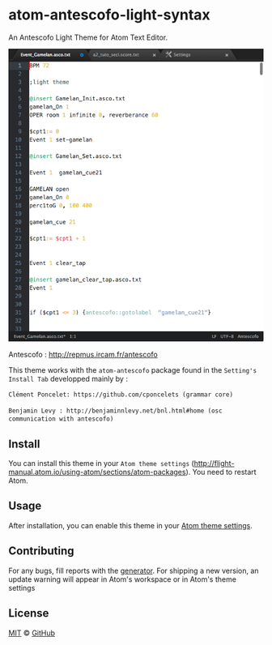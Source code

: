 # atom-antescofo-light-syntax

An Antescofo Light Theme for Atom Text Editor.


![](https://github.com/nadirB/atom-antescofo-light-syntax/blob/master/screenshots/atom-antescofo-light-screen-caps.png)

Antescofo : http://repmus.ircam.fr/antescofo

This theme works with the `atom-antescofo` package found in the `Setting's Install Tab` developped mainly by :



    Clément Poncelet: https://github.com/cponcelets (grammar core)

    Benjamin Levy : http://benjaminnlevy.net/bnl.html#home (osc communication with antescofo)


## Install

You can install this theme in your `Atom theme settings` (http://flight-manual.atom.io/using-atom/sections/atom-packages).
You need to restart Atom.

## Usage

After installation, you can enable this theme in your [Atom theme settings](http://flight-manual.atom.io/using-atom/sections/atom-packages/#_atom_themes).


## Contributing

For any bugs, fill reports with the [generator](https://github.com/nadirB/atom-antescofo-syntax/issues). For shipping a new version, an update warning will appear in Atom's workspace or in Atom's theme settings

## License

[MIT](./LICENSE) &copy; [GitHub](https://github.com/)
